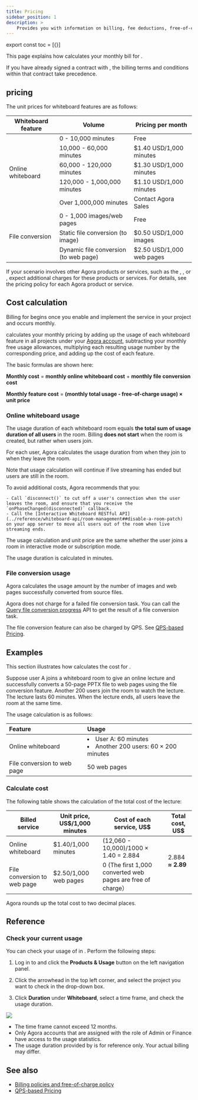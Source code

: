 ```yaml
---
title: Pricing
sidebar_position: 1
description: >
    Provides you with information on billing, fee deductions, free-of-charge policy, and any suspension to your account based on the account type.
---
```



export const toc = [{}]

This page explains how <Vg k="COMPANY" /> calculates your monthly bill for <Vg k="WHITE" />. 

If you have already signed a contract with <Vg k="COMPANY" />, the billing terms and conditions within that contract take precedence.

## <Vg k="WHITE" /> pricing

The unit prices for whiteboard features are as follows:

<table>
    <thead>
        <tr>
            <th>Whiteboard feature</th>
            <th>Volume</th>
            <th>Pricing per month</th>
        </tr>
    </thead>
    <tbody>
        <tr>
            <td rowspan="5">Online whiteboard</td>
            <td>0 - 10,000 minutes</td>
            <td>Free</td>
        </tr>
        <tr>
            <td>10,000 - 60,000 minutes</td>
            <td>$1.40 USD/1,000 minutes</td>
        </tr>
        <tr>
            <td>60,000 - 120,000 minutes</td>
            <td>$1.30 USD/1,000 minutes</td>
        </tr>
        <tr>
            <td>120,000 - 1,000,000 minutes</td>
            <td>$1.10 USD/1,000 minutes</td>
        </tr>
        <tr>
            <td>Over 1,000,000 minutes</td>
            <td>Contact Agora Sales</td>
        </tr>
        <tr>
            <td rowspan="3">File conversion</td>
            <td>0 - 1,000 images/web pages</td>
            <td>Free</td>
        </tr>
        <tr>
            <td>Static file conversion (to image)</td>
            <td>$0.50 USD/1,000 images</td>
        </tr>
        <tr>
            <td>Dynamic file conversion (to web page)</td>
            <td>$2.50 USD/1,000 web pages</td>
        </tr>
    </tbody>
</table>

If your scenario involves other Agora products or services, such as the <Vg k="VIDEO" />, <Vg k="MESS" />, or <Vg k="CREC" />, expect additional charges for these products or services. For details, see the pricing policy for each Agora product or service.

## Cost calculation

Billing for <Vg k="WHITE" /> begins once you enable and implement the service in your project and occurs monthly. 

<Vg k="COMPANY" /> calculates your monthly pricing by adding up the usage of each whiteboard feature in all 
projects under your [Agora account](https://console.agora.io/), subtracting your monthly free usage allowances, 
multiplying each resulting usage number by the corresponding price, and adding up the cost of each feature.

The basic formulas are shown here:

**Monthly cost** = **monthly online whiteboard cost** + **monthly file conversion cost**

**Monthly feature cost** = **(monthly total usage - free-of-charge usage) × unit price**

### Online whiteboard usage

The usage duration of each whiteboard room equals **the total sum of usage duration of all users** in the room. 
Billing **does not start** when the room is created, but rather when users join. 

For each user, Agora calculates the usage duration from when they join to when they leave the room. 

Note that usage calculation will continue if live streaming has ended but users are still in the room.

To avoid additional costs, Agora recommends that you:

    - Call `disconnect()` to cut off a user's connection when the user leaves the room, and ensure that you receive the `onPhaseChanged(disconnected)` callback.
    - Call the [Interactive Whiteboard RESTful API](../reference/whiteboard-api/room-management##disable-a-room-patch)  on your app server to move all users out of the room when live streaming ends.

The usage calculation and unit price are the same whether the user joins a room in interactive mode or subscription mode. 

The usage duration is calculated in minutes.

### File conversion usage

Agora calculates the usage amount by the number of images and web pages successfully converted from source files.

Agora does not charge for a failed file conversion task. 
You can call the [Query file conversion progress](../reference/whiteboard-api/file-conversion#query-the-progress-of-a-file-conversion-task) 
API to get the result of a file conversion task. 

The file conversion feature can also be charged by QPS. See [QPS-based Pricing](../reference/qps-pricing).

## Examples

This section illustrates how <Vg k="COMPANY" /> calculates the cost for <Vg k="WHITE" />.

Suppose user A joins a whiteboard room to give an online lecture and successfully converts a 
50-page PPTX file to web pages using the file conversion feature. Another 200 users join the room to 
watch the lecture. The lecture lasts 60 minutes. When the lecture ends, all users leave the room at the 
same time.

The usage calculation is as follows:

| Feature                       | Usage                                                                   |
|:------------------------------|:------------------------------------------------------------------------|
| Online whiteboard             | <li>User A: 60 minutes</li><li>Another 200 users: 60 × 200 minutes</li> |
| File conversion to web page   | 50 web pages                                                            |

### Calculate cost

The following table shows the calculation of the total cost of the lecture:

<div><table><colgroup><col/><col/><col/><col/></colgroup><thead><tr><th><span class="td-span"><span class="md-plain">Billed service</span></span></th><th><span class="td-span"><span class="md-plain">Unit price, US$/1,000 minutes </span></span></th><th><span class="td-span"><span class="md-plain">Cost of each service, US$</span></span></th><th><span class="td-span"><span class="md-plain">Total cost, US$</span></span></th></tr></thead><tbody><tr><td class="confluenceTd"><span class="td-span"><span class="md-plain">Online whiteboard</span></span></td><td class="confluenceTd"><span class="td-span"><span class="md-plain">$1.40/1,000 minutes</span></span></td><td class="confluenceTd"><span class="td-span"><span class="md-plain">(12,060 - 10,000)/1000 × 1.40 = 2.884</span></span></td><td rowspan="3" class="confluenceTd"><span class="td-span"><span class="md-plain">2.884 </span><span><strong>≈ 2.89</strong></span></span><br/><br/></td></tr><tr><td class="confluenceTd"><span class="td-span"><span class="md-plain">File conversion to web page</span></span></td><td class="confluenceTd"><span class="td-span"><span class="md-plain">$2.50/1,000 web pages</span></span></td><td class="confluenceTd">0 (The first 1,000 converted web pages are free of charge）<span> </span></td></tr></tbody></table></div>

Agora rounds up the total cost to two decimal places.


## Reference

### Check your current usage

You can check your usage of <Vg k="WHITE" /> in <Vg k="CONSOLE" />. Perform the following steps:

1. Log in to [<Vg k="CONSOLE" />](https://console.agora.io/) and click the **Products & Usage** button on the left navigation panel.

2. Click the arrowhead in the top left corner, and select the project you want to check in the drop-down box.

3. Click **Duration** under **Whiteboard**, select a time frame, and check the usage duration.

 ![](https://web-cdn.agora.io/docs-files/1620288770652)

- The time frame cannot exceed 12 months.
- Only Agora accounts that are assigned with the role of Admin or Finance have access to the usage statistics.
- The usage duration provided by <Vg k="CONSOLE" /> is for reference only. Your actual billing may differ.

## See also 

- [Billing policies and free-of-charge policy](../reference/billing-policies)
- [QPS-based Pricing](../reference/qps-pricing)

